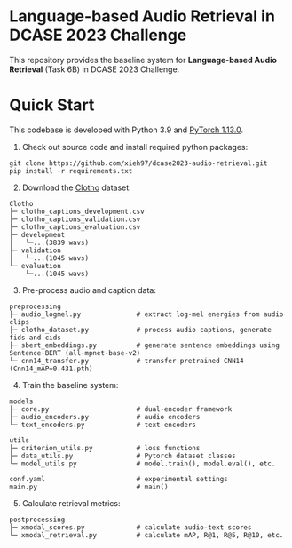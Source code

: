 # Language-based Audio Retrieval in DCASE 2023 Challenge

This repository provides the baseline system for **Language-based Audio Retrieval** (Task 6B) in DCASE 2023 Challenge.

# Quick Start

This codebase is developed with Python 3.9 and [PyTorch 1.13.0](https://pytorch.org/).

1. Check out source code and install required python packages:

```
git clone https://github.com/xieh97/dcase2023-audio-retrieval.git
pip install -r requirements.txt
```

2. Download the [Clotho](https://zenodo.org/record/4783391) dataset:

```
Clotho
├─ clotho_captions_development.csv
├─ clotho_captions_validation.csv
├─ clotho_captions_evaluation.csv
├─ development
│   └─...(3839 wavs)
├─ validation
│   └─...(1045 wavs)
└─ evaluation
    └─...(1045 wavs)
```

3. Pre-process audio and caption data:

```
preprocessing
├─ audio_logmel.py              # extract log-mel energies from audio clips
├─ clotho_dataset.py            # process audio captions, generate fids and cids
├─ sbert_embeddings.py          # generate sentence embeddings using Sentence-BERT (all-mpnet-base-v2)
└─ cnn14_transfer.py            # transfer pretrained CNN14 (Cnn14_mAP=0.431.pth)
```

4. Train the baseline system:

```
models
├─ core.py                      # dual-encoder framework
├─ audio_encoders.py            # audio encoders
└─ text_encoders.py             # text encoders

utils
├─ criterion_utils.py           # loss functions
├─ data_utils.py                # Pytorch dataset classes
└─ model_utils.py               # model.train(), model.eval(), etc.

conf.yaml                       # experimental settings
main.py                         # main()
```

5. Calculate retrieval metrics:

```
postprocessing
├─ xmodal_scores.py             # calculate audio-text scores
└─ xmodal_retrieval.py          # calculate mAP, R@1, R@5, R@10, etc.
```
